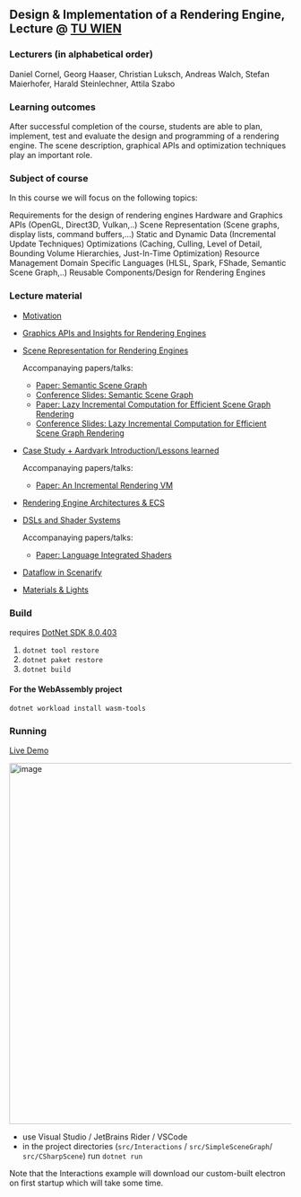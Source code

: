 ## Design & Implementation of a Rendering Engine, Lecture @ [TU WIEN](https://www.cg.tuwien.ac.at/courses/RendEng/VU/2024W)

### Lecturers (in alphabetical order)

Daniel Cornel, Georg Haaser, Christian Luksch, Andreas Walch, Stefan Maierhofer, Harald Steinlechner, Attila Szabo

### Learning outcomes
After successful completion of the course, students are able to plan, implement, test and evaluate the design and programming of a rendering engine. The scene description, graphical APIs and optimization techniques play an important role.

### Subject of course
In this course we will focus on the following topics:

Requirements for the design of rendering engines
Hardware and Graphics APIs (OpenGL, Direct3D, Vulkan,..)
Scene Representation (Scene graphs, display lists, command buffers,...)
Static and Dynamic Data (Incremental Update Techniques)
Optimizations (Caching, Culling, Level of Detail, Bounding Volume Hierarchies, Just-In-Time Optimization)
Resource Management 
Domain Specific Languages (HLSL, Spark, FShade, Semantic Scene Graph,..)
Reusable Components/Design for Rendering Engines

### Lecture material

- [Motivation](./lecture/01-Introduction_Motivation.pdf)
- [Graphics APIs and Insights for Rendering Engines](./lecture/02-GraphicsHardwareAndInsights.pdf)
- [Scene Representation for Rendering Engines](./lecture/03-Scene-Representation.pdf)

    Accompanaying papers/talks:
    - [Paper: Semantic Scene Graph](./lecture/papers/Paper-Semantic-Scenegraph.pdf)
    - [Conference Slides: Semantic Scene Graph](./lecture/papers/Slides-Semantic-SceneGraph.pdf)
    - [Paper: Lazy Incremental Computation for Efficient Scene Graph Rendering](./lecture/papers/Paper-Lazy-Incremental-Computation.pdf)
    - [Conference Slides: Lazy Incremental Computation for Efficient Scene Graph Rendering](./lecture/papers/Slides-Lazy-Incremental-Computation.pdf)
- [Case Study + Aardvark Introduction/Lessons learned](./lecture/04-Introduction-Aardvark.pdf)

    Accompanaying papers/talks:
    - [Paper: An Incremental Rendering VM](./lecture/papers/Paper-An-Incremental-Rendering-VM.pdf)
- [Rendering Engine Architectures & ECS](./lecture/05-Rendering%20Engine%20Architectures%20&%20ECS.pdf)
- [DSLs and Shader Systems](./lecture/06-DSLs%20and%20Shader%20Systems.pdf)

    Accompanaying papers/talks:
    - [Paper: Language Integrated Shaders](./lecture/papers/paper-LINS.pdf)
- [Dataflow in Scenarify](./lecture/07-Data-flow%20in%20Scenarify.pdf)
- [Materials & Lights](./lecture/08-Materials%20&%20Lights%20Slides.pdf)

### Build

requires [DotNet SDK 8.0.403](https://dotnet.microsoft.com/en-us/download)

1. `dotnet tool restore`
2. `dotnet paket restore`
3. `dotnet build`

#### For the WebAssembly project
`dotnet workload install wasm-tools`


### Running

[Live Demo](https://georg.haaser.me/WASM/shadowmap/)

[<img width="643" alt="image" src="https://github.com/user-attachments/assets/0fb3825f-0d18-4ac7-9659-92ff58350b06">](https://georg.haaser.me/WASM/shadowmap/)


* use Visual Studio / JetBrains Rider / VSCode
* in the project directories (`src/Interactions` / `src/SimpleSceneGraph`/ `src/CSharpScene`) run `dotnet run`

Note that the Interactions example will download our custom-built electron on first startup which will take some time.
